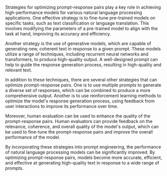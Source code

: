 Strategies for optimizing prompt-response pairs play a key role in achieving high-performance models for various natural language processing applications. One effective strategy is to fine-tune pre-trained models on specific tasks, such as text classification or language translation. This involves modifying the parameters of a pre-trained model to align with the task at hand, improving its accuracy and efficiency.

Another strategy is the use of generative models, which are capable of generating new, coherent text in response to a given prompt. These models utilize a range of techniques, including recurrent neural networks and transformers, to produce high-quality output. A well-designed prompt can help to guide the response generation process, resulting in high-quality and relevant text.

In addition to these techniques, there are several other strategies that can optimize prompt-response pairs. One is to use multiple prompts to generate a diverse set of responses, which can be combined to produce a more comprehensive output. Another is to use reinforcement learning methods to optimize the model's response generation process, using feedback from user interactions to improve its performance over time.

Moreover, human evaluation can be used to enhance the quality of the prompt-response pairs. Human evaluators can provide feedback on the relevance, coherence, and overall quality of the model's output, which can be used to fine-tune the prompt-response pairs and improve the overall performance of the model.

By incorporating these strategies into prompt engineering, the performance of natural language processing models can be significantly improved. By optimizing prompt-response pairs, models become more accurate, efficient, and effective at generating high-quality text in response to a wide range of prompts.